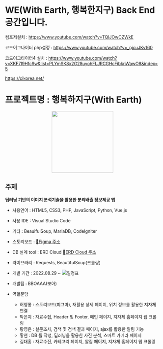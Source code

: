 # WE(With Earth, 행복한지구) Back End 공간입니다.

컴포저설치 : https://www.youtube.com/watch?v=TQIJOwCZWkE

코드이그나이터 php설정 : https://www.youtube.com/watch?v=_pjcuJKv160

코드이그타이터4 설치 : https://www.youtube.com/watch?v=XKF7I9Hfc9w&list=PLYmSK8x2G28uyohFLJRCGHcFibknWawO8&index=5

https://cikorea.net/

프로젝트명 : 행복하지구(With Earth)
=====
<div style="text-align : center;"><img src="https://user-images.githubusercontent.com/101936519/192085781-f11281c4-80d8-452a-bd84-86503f8e816b.png" width=200px></div>

주제
------
**딥러닝 기반의 이미지 분석기술을 활용한 분리배출 정보제공 앱**

- 사용언어 : HTML5, CSS3, PHP, JavaScript, Python, Vue.js

- 사용 IDE : Visual Studio Code

- 기타 : BeauifulSoup, MariaDB, CodeIgniter

- 스토리보드 : [:link:Figma 주소](https://www.figma.com/file/EndW5C53SPgRKAwudN9jcd/recycle?node-id=0%3A1)

- DB 설계 tool : ERD Cloud [:link:ERD Cloud 주소](https://www.erdcloud.com/d/Lduwfbse2KfebC3As)

- 라이브러리 : Requests, BeautifulSoup(크롤링)

- 개발 기간 : 2022.08.29 ~
  <img src="https://user-images.githubusercontent.com/101936519/191011347-bd603894-d158-41e4-909e-dc7390f7ec95.jpg" alt="일정표">

- 개발팀 : BBOAAA(뽀아)

- 역할분담
  - 허영롱 : 스토리보드(피그마), 재활용 상세 페이지, 위치 정보를 활용한 지자체 연결
  - 박은지 : 자료수집, Header 및 Footer, 메인 페이지, 지자체 홈페이지 웹 크롤링
  - 황영은 : 설문조사, 검색 및 검색 결과 페이지, ajax를 활용한 알림 기능
  - 황현 : DB 틀 작성, 딥러닝을 활용한 사진 분석, 스마트 카메라 페이지
  - 김대홍 : 자료수진, 카테고리 페이지, 알림 페이지, 지자체 홈페이지 웹 크롤링
